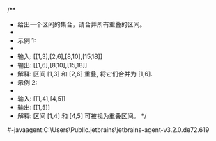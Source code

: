 /**
 * 给出一个区间的集合，请合并所有重叠的区间。
 *
 * 示例 1:
 *
 * 输入: [[1,3],[2,6],[8,10],[15,18]]
 * 输出: [[1,6],[8,10],[15,18]]
 * 解释: 区间 [1,3] 和 [2,6] 重叠, 将它们合并为 [1,6].
 * 示例 2:
 *
 * 输入: [[1,4],[4,5]]
 * 输出: [[1,5]]
 * 解释: 区间 [1,4] 和 [4,5] 可被视为重叠区间。
 */
 
 #-javaagent:C:\Users\Public\.jetbrains\jetbrains-agent-v3.2.0.de72.619